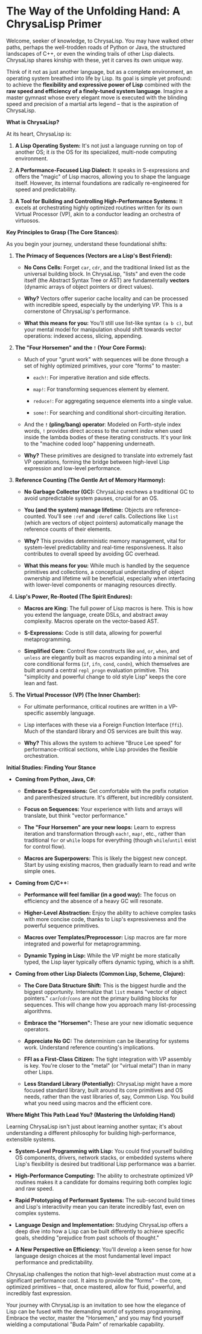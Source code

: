 # The Way of the Unfolding Hand: A ChrysaLisp Primer

Welcome, seeker of knowledge, to ChrysaLisp. You may have walked other paths,
perhaps the well-trodden roads of Python or Java, the structured landscapes of
C++, or even the winding trails of other Lisp dialects. ChrysaLisp shares
kinship with these, yet it carves its own unique way.

Think of it not as just another language, but as a complete environment, an
operating system breathed into life by Lisp. Its goal is simple yet profound:
to achieve the **flexibility and expressive power of Lisp** combined with the
**raw speed and efficiency of a finely-tuned system language**. Imagine a
master gymnast whose every elegant move is executed with the blinding speed and
precision of a martial arts legend – that is the aspiration of ChrysaLisp.

**What is ChrysaLisp?**

At its heart, ChrysaLisp is:

1. **A Lisp Operating System:** It's not just a language running on top of
another OS; it *is* the OS for its specialized, multi-node computing
environment.

2. **A Performance-Focused Lisp Dialect:** It speaks in S-expressions and
offers the "magic" of Lisp macros, allowing you to shape the language itself.
However, its internal foundations are radically re-engineered for speed and
predictability.

3. **A Tool for Building and Controlling High-Performance Systems:** It excels
at orchestrating highly optimized routines written for its own Virtual
Processor (VP), akin to a conductor leading an orchestra of virtuosos.

**Key Principles to Grasp (The Core Stances):**

As you begin your journey, understand these foundational shifts:

1. **The Primacy of Sequences (Vectors are a Lisp's Best Friend):**

    * **No Cons Cells:** Forget `car`, `cdr`, and the traditional linked list
    as the universal building block. In ChrysaLisp, "lists" and even the code
    itself (the Abstract Syntax Tree or AST) are fundamentally **vectors**
    (dynamic arrays of object pointers or direct values).

    * **Why?** Vectors offer superior cache locality and can be processed with
    incredible speed, especially by the underlying VP. This is a cornerstone of
    ChrysaLisp's performance.

    * **What this means for you:** You'll still use list-like syntax `(a b c)`,
    but your mental model for manipulation should shift towards vector
    operations: indexed access, slicing, appending.

2. **The "Four Horsemen" and the `!` (Your Core Forms):**

    * Much of your "grunt work" with sequences will be done through a set of
    highly optimized primitives, your core "forms" to master:

        * `each!`: For imperative iteration and side effects.

        * `map!`: For transforming sequences element by element.

        * `reduce!`: For aggregating sequence elements into a single value.

        * `some!`: For searching and conditional short-circuiting iteration.

    * And the **`!` (pling/bang) operator**: Modeled on Forth-style index
    words, `!` provides direct access to the current *index* when used inside
    the lambda bodies of these iterating constructs. It's your link to the
    "machine coded loop" happening underneath.

    * **Why?** These primitives are designed to translate into extremely fast
    VP operations, forming the bridge between high-level Lisp expression and
    low-level performance.

3. **Reference Counting (The Gentle Art of Memory Harmony):**

    * **No Garbage Collector (GC):** ChrysaLisp eschews a traditional GC to
    avoid unpredictable system pauses, crucial for an OS.

    * **You (and the system) manage lifetime:** Objects are reference-counted.
    You'll see `:ref` and `:deref` calls. Collections like `list` (which are
    vectors of object pointers) automatically manage the reference counts of
    their elements.

    * **Why?** This provides deterministic memory management, vital for
    system-level predictability and real-time responsiveness. It also
    contributes to overall speed by avoiding GC overhead.

    * **What this means for you:** While much is handled by the sequence
    primitives and collections, a conceptual understanding of object ownership
    and lifetime will be beneficial, especially when interfacing with
    lower-level components or managing resources directly.

4. **Lisp's Power, Re-Rooted (The Spirit Endures):**

    * **Macros are King:** The full power of Lisp macros is here. This is how
    you extend the language, create DSLs, and abstract away complexity. Macros
    operate on the vector-based AST.

    * **S-Expressions:** Code is still data, allowing for powerful
    metaprogramming.

    * **Simplified Core:** Control flow constructs like `and`, `or`, `when`,
    and `unless` are elegantly built as macros expanding into a minimal set of
    core conditional forms (`if`, `ifn`, `cond`, `condn`), which themselves are
    built around a central `repl_progn` evaluation primitive. This "simplicity
    and powerful change to old style Lisp" keeps the core lean and fast.

5. **The Virtual Processor (VP) (The Inner Chamber):**

    * For ultimate performance, critical routines are written in a VP-specific
    assembly language.

    * Lisp interfaces with these via a Foreign Function Interface (`ffi`). Much
    of the standard library and OS services are built this way.

    * **Why?** This allows the system to achieve "Bruce Lee speed" for
    performance-critical sections, while Lisp provides the flexible
    orchestration.

**Initial Studies: Finding Your Stance**

* **Coming from Python, Java, C#:**

    * **Embrace S-Expressions:** Get comfortable with the prefix notation and
    parenthesized structure. It's different, but incredibly consistent.

    * **Focus on Sequences:** Your experience with lists and arrays will
    translate, but think "vector performance."

    * **The "Four Horsemen" are your new loops:** Learn to express iteration
    and transformation through `each!`, `map!`, etc., rather than traditional
    `for` or `while` loops for everything (though `while`/`until` exist for
    control flow).

    * **Macros are Superpowers:** This is likely the biggest new concept. Start
    by using existing macros, then gradually learn to read and write simple
    ones.

* **Coming from C/C++:**

    * **Performance will feel familiar (in a good way):** The focus on
    efficiency and the absence of a heavy GC will resonate.

    * **Higher-Level Abstraction:** Enjoy the ability to achieve complex tasks
    with more concise code, thanks to Lisp's expressiveness and the powerful
    sequence primitives.

    * **Macros over Templates/Preprocessor:** Lisp macros are far more
    integrated and powerful for metaprogramming.

    * **Dynamic Typing in Lisp:** While the VP might be more statically typed,
    the Lisp layer typically offers dynamic typing, which is a shift.

* **Coming from other Lisp Dialects (Common Lisp, Scheme, Clojure):**

    * **The Core Data Structure Shift:** This is the biggest hurdle and the
    biggest opportunity. Internalize that `list` means "vector of object
    pointers." `car`/`cdr`/`cons` are not the primary building blocks for
    sequences. This will change how you approach many list-processing
    algorithms.

    * **Embrace the "Horsemen":** These are your new idiomatic sequence
    operators.

    * **Appreciate No GC:** The determinism can be liberating for systems work.
    Understand reference counting's implications.

    * **FFI as a First-Class Citizen:** The tight integration with VP assembly
    is key. You're closer to the "metal" (or "virtual metal") than in many
    other Lisps.

    * **Less Standard Library (Potentially):** ChrysaLisp might have a more
    focused standard library, built around its core primitives and OS needs,
    rather than the vast libraries of, say, Common Lisp. You build what you
    need using macros and the efficient core.

**Where Might This Path Lead You? (Mastering the Unfolding Hand)**

Learning ChrysaLisp isn't just about learning another syntax; it's about
understanding a different philosophy for building high-performance, extensible
systems.

* **System-Level Programming with Lisp:** You could find yourself building OS
components, drivers, network stacks, or embedded systems where Lisp's
flexibility is desired but traditional Lisp performance was a barrier.

* **High-Performance Computing:** The ability to orchestrate optimized VP
routines makes it a candidate for domains requiring both complex logic and raw
speed.

* **Rapid Prototyping of Performant Systems:** The sub-second build times and
Lisp's interactivity mean you can iterate incredibly fast, even on complex
systems.

* **Language Design and Implementation:** Studying ChrysaLisp offers a deep
dive into how a Lisp can be built differently to achieve specific goals,
shedding "prejudice from past schools of thought."

* **A New Perspective on Efficiency:** You'll develop a keen sense for how
language design choices at the most fundamental level impact performance and
predictability.

ChrysaLisp challenges the notion that high-level abstraction must come at a
significant performance cost. It aims to provide the "forms" – the core,
optimized primitives – that, once mastered, allow for fluid, powerful, and
incredibly fast expression.

Your journey with ChrysaLisp is an invitation to see how the elegance of Lisp
can be fused with the demanding world of systems programming. Embrace the
vector, master the "Horsemen," and you may find yourself wielding a
computational "Buda Palm" of remarkable capability.